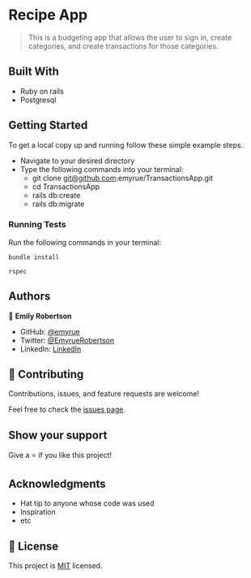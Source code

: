 # Recipe App

> This is a budgeting app that allows the user to sign in, create categories, and create transactions for those categories. 


## Built With

- Ruby on rails
- Postgresql

## Getting Started

To get a local copy up and running follow these simple example steps.

- Navigate to your desired directory
- Type the following commands into your terminal:
    - git clone git@github.com:emyrue/TransactionsApp.git
    - cd TransactionsApp
    - rails db:create
    - rails db:migrate

### Running Tests

Run the following commands in your terminal:
```
bundle install
```
```
rspec
```

## Authors

👤 **Emily Robertson**

- GitHub: [@emyrue](https://github.com/emyrue)
- Twitter: [@EmyrueRobertson](https://twitter.com/EmyrueRobertson)
- LinkedIn: [LinkedIn](https://www.linkedin.com/in/emilyruthrobertson/)


## 🤝 Contributing

Contributions, issues, and feature requests are welcome!

Feel free to check the [issues page](../../issues/).

## Show your support

Give a ⭐️ if you like this project!

## Acknowledgments

- Hat tip to anyone whose code was used
- Inspiration
- etc

## 📝 License

This project is [MIT](./MIT.md) licensed.